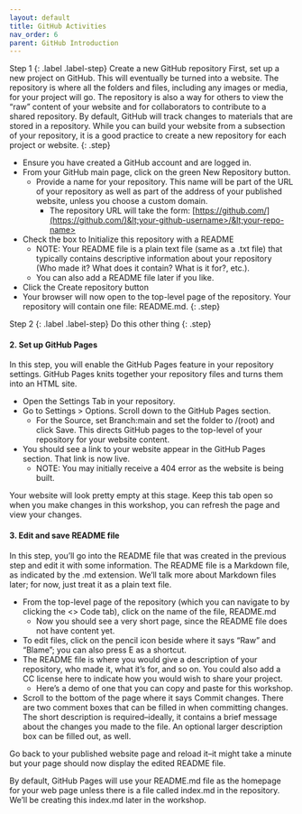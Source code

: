 ```yaml
---
layout: default
title: GitHub Activities
nav_order: 6
parent: GitHub Introduction
---
```


Step 1
{: .label .label-step}
Create a new GitHub repository
First, set up a new project on GitHub. This will eventually be turned into a website. The repository is where all the folders and files, including any images or media, for your project will go. The repository is also a way for others to view the “raw” content of your website and for collaborators to contribute to a shared repository. By default, GitHub will track changes to materials that are stored in a repository. While you can build your website from a subsection of your repository, it is a good practice to create a new repository for each project or website.
{: .step}
* Ensure you have created a GitHub account and are logged in.
* From your GitHub main page, click on the green New Repository button. 
    * Provide a name for your repository. This name will be part of the URL of your repository as well as part of the address of your published website, unless you choose a custom domain.
        * The repository URL will take the form: [https://github.com/](https://github.com/)&lt;your-github-username>/&lt;your-repo-name>
* Check the box to Initialize this repository with a README
    * NOTE: Your README file is a plain text file (same as a .txt file) that typically contains descriptive information about your repository (Who made it? What does it contain? What is it for?, etc.).
    * You can also add a README file later if you like.
* Click the Create repository button
* Your browser will now open to the top-level page of the repository. Your repository will contain one file: README.md.
{: .step}

Step 2
{: .label .label-step}
Do this other thing
{: .step}



#### 2. Set up GitHub Pages 

In this step, you will enable the GitHub Pages feature in your repository settings. GitHub Pages knits together your repository files and turns them into an HTML site.

* Open the Settings Tab in your repository. 
* Go to Settings > Options. Scroll down to the GitHub Pages section.
    * For the Source, set Branch:main and set the folder to /(root) and click Save. This directs GitHub pages to the top-level of your repository for your website content.
* You should see a link to your website appear in the GitHub Pages section. That link is now live.
    * NOTE: You may initially receive a 404 error as the website is being built.

Your website will look pretty empty at this stage. Keep this tab open so when you make changes in this workshop, you can refresh the page and view your changes.

#### 3. Edit and save README file 

In this step, you’ll go into the README file that was created in the previous step and edit it with some information. The README file is a Markdown file, as indicated by the .md extension. We’ll talk more about Markdown files later; for now, just treat it as a plain text file.

* From the top-level page of the repository (which you can navigate to by clicking the &lt;> Code tab), click on the name of the file, README.md
    * Now you should see a very short page, since the README file does not have content yet.
* To edit files, click on the pencil icon beside where it says “Raw” and “Blame”; you can also press E as a shortcut. 
* The README file is where you would give a description of your repository, who made it, what it’s for, and so on. You could also add a CC license here to indicate how you would wish to share your project. 
    * Here’s a demo of one that you can copy and paste for this workshop.
* Scroll to the bottom of the page where it says Commit changes. There are two comment boxes that can be filled in when committing changes. The short description is required–ideally, it contains a brief message about the changes you made to the file. An optional larger description box can be filled out, as well.

Go back to your published website page and reload it–it might take a minute but your page should now display the edited README file.

By default, GitHub Pages will use your README.md file as the homepage for your web page unless there is a file called index.md in the repository. We’ll be creating this index.md later in the workshop. 

